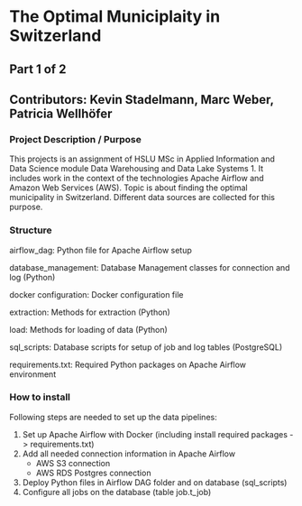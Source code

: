 # The Optimal Municiplaity in Switzerland

## Part 1 of 2


## Contributors: Kevin Stadelmann, Marc Weber, Patricia Wellhöfer


### Project Description / Purpose
This projects is an assignment of HSLU MSc in Applied Information and Data Science module Data Warehousing and Data Lake Systems 1. It includes work in the context of the 
technologies Apache Airflow and Amazon Web Services (AWS). Topic is about finding the optimal municipality in Switzerland. Different data sources are collected for this purpose.


### Structure
airflow_dag: Python file for Apache Airflow setup

database_management: Database Management classes for connection and log (Python)

docker configuration: Docker configuration file

extraction: Methods for extraction (Python)

load: Methods for loading of data (Python)

sql_scripts: Database scripts for setup of job and log tables (PostgreSQL)

requirements.txt: Required Python packages on Apache Airflow environment


### How to install
Following steps are needed to set up the data pipelines:
1.	Set up Apache Airflow with Docker (including install required packages -> requirements.txt)
2.	Add all needed connection information in Apache Airflow
	- AWS S3 connection
	- AWS RDS Postgres connection
3.	Deploy Python files in Airflow DAG folder and on database (sql_scripts)
4.	Configure all jobs on the database (table job.t_job)


